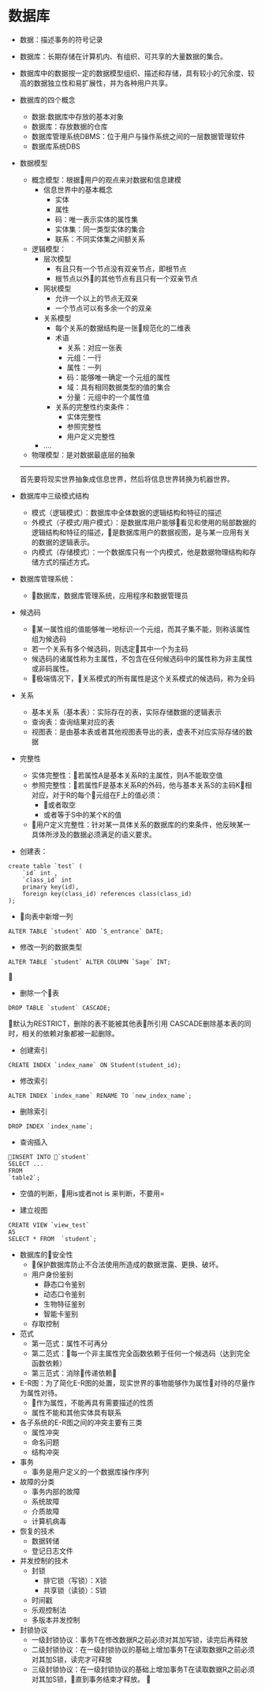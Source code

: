 
# 数据库

- 数据：描述事务的符号记录
- 数据库：长期存储在计算机内、有组织、可共享的大量数据的集合。
- 数据库中的数据按一定的数据模型组织、描述和存储，具有较小的冗余度、较高的数据独立性和易扩展性，并为各种用户共享。
- 数据库的四个概念
    * 数据:数据库中存放的基本对象
    * 数据库：存放数据的仓库
    * 数据库管理系统DBMS：位于用户与操作系统之间的一层数据管理软件
    * 数据库系统DBS
- 数据模型
    * 概念模型：根据用户的观点来对数据和信息建模
        * 信息世界中的基本概念
            - 实体
            - 属性
            - 码：唯一表示实体的属性集
            - 实体集：同一类型实体的集合
            - 联系：不同实体集之间额关系
    * 逻辑模型：
        * 层次模型
            - 有且只有一个节点没有双亲节点，即根节点
            - 根节点以外的其他节点有且只有一个双亲节点
        * 网状模型
            - 允许一个以上的节点无双亲
            - 一个节点可以有多余一个的双亲
        * 关系模型
            - 每个关系的数据结构是一张规范化的二维表
            - 术语
                - 关系：对应一张表
                - 元组：一行
                - 属性：一列
                - 码：能够唯一确定一个元组的属性
                - 域：具有相同数据类型的值的集合
                - 分量：元组中的一个属性值
            - 关系的完整性约束条件：
                - 实体完整性
                - 参照完整性
                - 用户定义完整性
        * ....
    * 物理模型：是对数据最底层的抽象
    ---
    首先要将现实世界抽象成信息世界，然后将信息世界转换为机器世界。
- 数据库中三级模式结构
    - 模式（逻辑模式）：数据库中全体数据的逻辑结构和特征的描述
    - 外模式（子模式/用户模式）：是数据库用户能够看见和使用的局部数据的逻辑结构和特征的描述，是数据库用户的数据视图，是与某一应用有关的数据的逻辑表示。
    - 内模式（存储模式）：一个数据库只有一个内模式，他是数据物理结构和存储方式的描述方式。
- 数据库管理系统：
    - 数据库，数据库管理系统，应用程序和数据管理员

- 候选码
    * 某一属性组的值能够唯一地标识一个元组，而其子集不能，则称该属性组为候选码
    * 若一个关系有多个候选码，则选定其中一个为主码
    * 候选码的诸属性称为主属性，不包含在任何候选码中的属性称为非主属性或非码属性。
    * 极端情况下，关系模式的所有属性是这个关系模式的候选码，称为全码
- 关系
    * 基本关系（基本表）：实际存在的表，实际存储数据的逻辑表示
    * 查询表：查询结果对应的表
    * 视图表：是由基本表或者其他视图表导出的表，虚表不对应实际存储的数据
- 完整性
    * 实体完整性：若属性A是基本关系R的主属性，则A不能取空值
    * 参照完整性：若属性F是基本关系R的外码，他与基本关系S的主码K相对应，对于R的每个元组在F上的值必须：
        * 或者取空 
        * 或者等于S中的某个K的值
    * 用户定义完整性：针对某一具体关系的数据库的约束条件，他反映某一具体所涉及的数据必须满足的语义要求。
- 创建表：
```
create table `test` (
    `id` int ,
    `class_id` int
    primary key(id),
    foreign key(class_id) references class(class_id)
);
```

- 向表中新增一列
```
ALTER TABLE `student` ADD `S_entrance` DATE; 
```
- 修改一列的数据类型
```
ALTER TABLE `student` ALTER COLUMN `Sage` INT;
```

- 删除一个表
```
DROP TABLE `student` CASCADE;
```
默认为RESTRICT，删除的表不能被其他表所引用
CASCADE删除基本表的同时，相关的依赖对象都被一起删除。
- 创建索引
```
CREATE INDEX `index_name` ON Student(student_id);
```

- 修改索引
```
ALTER INDEX `index_name` RENAME TO `new_index_name`;
```
- 删除索引
```
DROP INDEX `index_name`;
```
- 查询插入
```
INSERT INTO `student` 
SELECT ...
FROM 
`table2`;
```
- 空值的判断，用is或者not is 来判断，不要用=

- 建立视图
```
CREATE VIEW `view_test`
AS
SELECT * FROM  `student`;
```
- 数据库的安全性
    - 保护数据库防止不合法使用所造成的数据泄露、更换、破坏。
    - 用户身份鉴别
        - 静态口令鉴别
        - 动态口令鉴别
        - 生物特征鉴别
        - 智能卡鉴别
    - 存取控制
- 范式
    - 第一范式：属性不可再分
    - 第二范式：每一个非主属性完全函数依赖于任何一个候选码（达到完全函数依赖）
    - 第三范式：消除传递依赖
- E-R图：为了简化E-R图的处置，现实世界的事物能够作为属性对待的尽量作为属性对待。
    - 作为属性，不能再具有需要描述的性质
    - 属性不能和其他实体具有联系
- 各子系统的E-R图之间的冲突主要有三类
    - 属性冲突
    - 命名问题
    - 结构冲突
- 事务
    - 事务是用户定义的一个数据库操作序列
- 故障的分类
    - 事务内部的故障
    - 系统故障
    - 介质故障
    - 计算机病毒
- 恢复的技术
    - 数据转储
    - 登记日志文件
- 并发控制的技术
    - 封锁
        * 排它锁（写锁）：X锁
        * 共享锁（读锁）：S锁
    - 时间戳
    - 乐观控制法
    - 多版本并发控制
- 封锁协议
    - 一级封锁协议：事务T在修改数据R之前必须对其加写锁，读完后再释放
    - 二级封锁协议：在一级封锁协议的基础上增加事务T在读取数据R之前必须对其加S锁，读完才可释放
    - 三级封锁协议：在一级封锁协议的基础上增加事务T在读取数据R之前必须对其加S锁，直到事务结束才释放。
    

